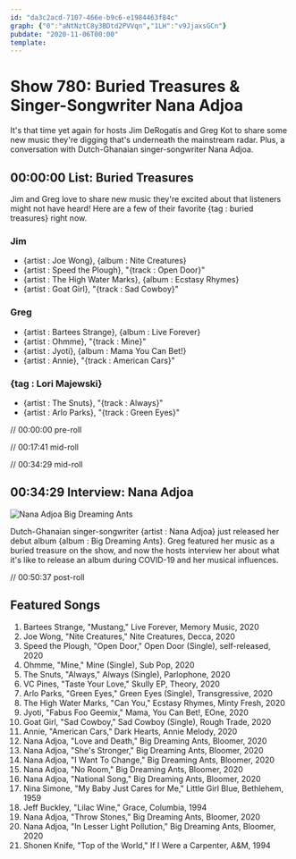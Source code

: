 ```yaml
---
id: "da3c2acd-7107-466e-b9c6-e1984463f84c"
graph: {"0":"aNtNztC8y3BDtd2PVVqn","1LH":"v9JjaxsGCn"}
pubdate: "2020-11-06T00:00"
template: 
---
```






# Show 780: Buried Treasures & Singer-Songwriter Nana Adjoa

It's that time yet again for hosts Jim DeRogatis and Greg Kot to share some new music they're digging that's underneath the mainstream radar. Plus, a conversation with Dutch-Ghanaian singer-songwriter Nana Adjoa.



## 00:00:00 List: Buried Treasures

Jim and Greg love to share new music they're excited about that listeners might not have heard! Here are a few of their favorite {tag : buried treasures} right now.


### Jim

- {artist : Joe Wong}, {album : Nite Creatures}
- {artist : Speed the Plough}, "{track : Open Door}"
- {artist : The High Water Marks}, {album : Ecstasy Rhymes}
- {artist : Goat Girl}, "{track : Sad Cowboy}"


### Greg

- {artist : Bartees Strange}, {album : Live Forever}
- {artist : Ohmme}, "{track : Mine}"
- {artist : Jyoti}, {album : Mama You Can Bet!}
- {artist : Annie}, "{track : American Cars}"


### {tag : Lori Majewski}

- {artist : The Snuts}, "{track : Always}"
- {artist : Arlo Parks}, "{track : Green Eyes}"

// 00:00:00 pre-roll

// 00:17:41 mid-roll

// 00:34:29 mid-roll



## 00:34:29 Interview: Nana Adjoa

![Nana Adjoa Big Dreaming Ants](https://static.soundopinions.org/assets/780/1LH1.jpg)

Dutch-Ghanaian singer-songwriter {artist : Nana Adjoa} just released her debut album {album : Big Dreaming Ants}. Greg featured her music as a buried treasure on the show, and now the hosts interview her about what it's like to release an album during COVID-19 and her musical influences.

// 00:50:37 post-roll



## Featured Songs

1. Bartees Strange, "Mustang," Live Forever, Memory Music, 2020
2. Joe Wong, "Nite Creatures," Nite Creatures, Decca, 2020
3. Speed the Plough, "Open Door," Open Door (Single), self-released, 2020
4. Ohmme, "Mine," Mine (Single), Sub Pop, 2020
5. The Snuts, "Always," Always (Single), Parlophone, 2020
6. VC Pines, "Taste Your Love," Skully EP, Theory, 2020
7. Arlo Parks, "Green Eyes," Green Eyes (Single), Transgressive, 2020
8. The High Water Marks, "Can You," Ecstasy Rhymes, Minty Fresh, 2020
9. Jyoti, "Fabus Foo Geemix," Mama, You Can Bet!, EOne, 2020
10. Goat Girl, "Sad Cowboy," Sad Cowboy (Single), Rough Trade, 2020
11. Annie, "American Cars," Dark Hearts, Annie Melody, 2020
12. Nana Adjoa, "Love and Death," Big Dreaming Ants, Bloomer, 2020
13. Nana Adjoa, "She's Stronger," Big Dreaming Ants, Bloomer, 2020
14. Nana Adjoa, "I Want To Change," Big Dreaming Ants, Bloomer, 2020
15. Nana Adjoa, "No Room," Big Dreaming Ants, Bloomer, 2020
16. Nana Adjoa, "National Song," Big Dreaming Ants, Bloomer, 2020
17. Nina Simone, "My Baby Just Cares for Me," Little Girl Blue, Bethlehem, 1959
18. Jeff Buckley, "Lilac Wine," Grace, Columbia, 1994
19. Nana Adjoa, "Throw Stones," Big Dreaming Ants, Bloomer, 2020
20. Nana Adjoa, "In Lesser Light Pollution," Big Dreaming Ants, Bloomer, 2020
21. Shonen Knife, "Top of the World," If I Were a Carpenter, A&M, 1994